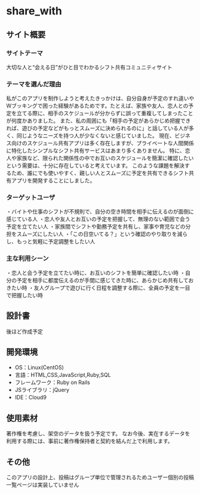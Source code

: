 # share_with

## サイト概要
### サイトテーマ
大切な人と“会える日”がひと目でわかるシフト共有コミュニティサイト 
​
### テーマを選んだ理由
私がこのアプリを制作しようと考えたきっかけは、自分自身が予定のすれ違いやWブッキングで困った経験があるためです。たとえば、家族や友人、恋人との予定を立てる際に、相手のスケジュールが分からずに誤って重複してしまったことが何度かありました。
また、私の周囲にも「相手の予定があらかじめ把握できれば、遊びの予定などがもっとスムーズに決められるのに」と話している人が多く、同じようなニーズを持つ人が少なくないと感じていました。
現在、ビジネス向けのスケジュール共有アプリは多く存在しますが、プライベートな人間関係に特化したシンプルなシフト共有サービスはあまり多くありません。
特に、恋人や家族など、限られた関係性の中でお互いのスケジュールを簡潔に確認したいという需要は、十分に存在していると考えています。
このような課題を解決するため、誰にでも使いやすく、親しい人とスムーズに予定を共有できるシフト共有アプリを開発することにしました。
​
### ターゲットユーザ
・バイトや仕事のシフトが不規則で、自分の空き時間を相手に伝えるのが面倒に感じている人
・恋人や友人とお互いの予定を把握して、無理のない範囲で会う予定を立てたい人
・家族間でシフトや勤務予定を共有し、家事や育児などの分担をスムーズにしたい人
・「この日空いてる？」という確認のやり取りを減らし、もっと気軽に予定調整をしたい人
​
### 主な利用シーン
・恋人と会う予定を立てたい時に、お互いのシフトを簡単に確認したい時
・自分の予定を相手に都度伝えるのが手間に感じてきた時に、あらかじめ共有しておきたい時
・友人グループで遊びに行く日程を調整する際に、全員の予定を一目で把握したい時

## 設計書
後ほど作成予定
​
## 開発環境
- OS：Linux(CentOS)
- 言語：HTML,CSS,JavaScript,Ruby,SQL
- フレームワーク：Ruby on Rails
- JSライブラリ：jQuery
- IDE：Cloud9
​
## 使用素材
著作権を考慮し、架空のデータを扱う予定です。
なお今後、実在するデータを利用する際には、事前に著作権保持者と契約を結んだ上で利用します。

## その他
このアプリの設計上、投稿はグループ単位で管理されるためユーザー個別の投稿一覧ページは実装していません